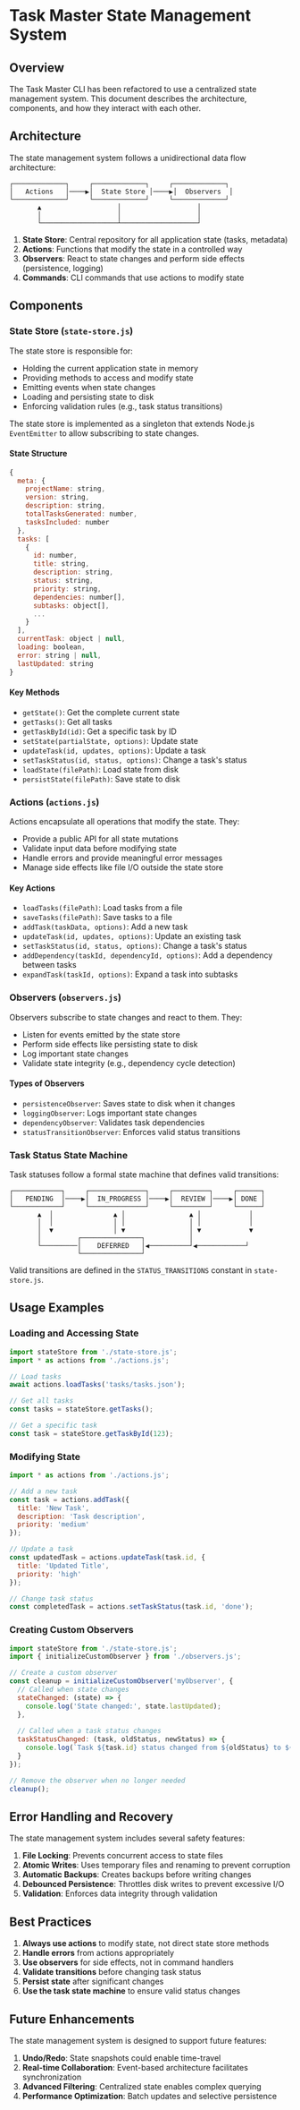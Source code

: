# Task Master State Management System

## Overview

The Task Master CLI has been refactored to use a centralized state management system. This document describes the architecture, components, and how they interact with each other.

## Architecture

The state management system follows a unidirectional data flow architecture:

```
┌─────────────┐     ┌─────────────┐     ┌─────────────┐
│   Actions   │────▶│  State Store │────▶│  Observers  │
└─────────────┘     └─────────────┘     └─────────────┘
       ▲                   │                   │
       │                   │                   │
       └───────────────────┴───────────────────┘
```

1. **State Store**: Central repository for all application state (tasks, metadata)
2. **Actions**: Functions that modify the state in a controlled way
3. **Observers**: React to state changes and perform side effects (persistence, logging)
4. **Commands**: CLI commands that use actions to modify state

## Components

### State Store (`state-store.js`)

The state store is responsible for:

- Holding the current application state in memory
- Providing methods to access and modify state
- Emitting events when state changes
- Loading and persisting state to disk
- Enforcing validation rules (e.g., task status transitions)

The state store is implemented as a singleton that extends Node.js `EventEmitter` to allow subscribing to state changes.

#### State Structure

```javascript
{
  meta: {
    projectName: string,
    version: string,
    description: string,
    totalTasksGenerated: number,
    tasksIncluded: number
  },
  tasks: [
    {
      id: number,
      title: string,
      description: string,
      status: string,
      priority: string,
      dependencies: number[],
      subtasks: object[],
      ...
    }
  ],
  currentTask: object | null,
  loading: boolean,
  error: string | null,
  lastUpdated: string
}
```

#### Key Methods

- `getState()`: Get the complete current state
- `getTasks()`: Get all tasks
- `getTaskById(id)`: Get a specific task by ID
- `setState(partialState, options)`: Update state
- `updateTask(id, updates, options)`: Update a task
- `setTaskStatus(id, status, options)`: Change a task's status
- `loadState(filePath)`: Load state from disk
- `persistState(filePath)`: Save state to disk

### Actions (`actions.js`)

Actions encapsulate all operations that modify the state. They:

- Provide a public API for all state mutations
- Validate input data before modifying state
- Handle errors and provide meaningful error messages
- Manage side effects like file I/O outside the state store

#### Key Actions

- `loadTasks(filePath)`: Load tasks from a file
- `saveTasks(filePath)`: Save tasks to a file
- `addTask(taskData, options)`: Add a new task
- `updateTask(id, updates, options)`: Update an existing task
- `setTaskStatus(id, status, options)`: Change a task's status
- `addDependency(taskId, dependencyId, options)`: Add a dependency between tasks
- `expandTask(taskId, options)`: Expand a task into subtasks

### Observers (`observers.js`)

Observers subscribe to state changes and react to them. They:

- Listen for events emitted by the state store
- Perform side effects like persisting state to disk
- Log important state changes
- Validate state integrity (e.g., dependency cycle detection)

#### Types of Observers

- `persistenceObserver`: Saves state to disk when it changes
- `loggingObserver`: Logs important state changes
- `dependencyObserver`: Validates task dependencies
- `statusTransitionObserver`: Enforces valid status transitions

### Task Status State Machine

Task statuses follow a formal state machine that defines valid transitions:

```
┌────────────┐     ┌──────────────┐     ┌─────────┐     ┌──────┐
│   PENDING  │────▶│  IN_PROGRESS │────▶│  REVIEW │────▶│ DONE │
└────────────┘     └──────────────┘     └─────────┘     └──────┘
       ▲  │               ▲ │                ▲ │            │
       │  │               │ │                │ │            │
       │  ▼               │ ▼                │ ▼            ▼
       │         ┌───────────────┐           │
       └─────────│    DEFERRED   │◀──────────┘◀────────────┘
                 └───────────────┘
```

Valid transitions are defined in the `STATUS_TRANSITIONS` constant in `state-store.js`.

## Usage Examples

### Loading and Accessing State

```javascript
import stateStore from './state-store.js';
import * as actions from './actions.js';

// Load tasks
await actions.loadTasks('tasks/tasks.json');

// Get all tasks
const tasks = stateStore.getTasks();

// Get a specific task
const task = stateStore.getTaskById(123);
```

### Modifying State

```javascript
import * as actions from './actions.js';

// Add a new task
const task = actions.addTask({
  title: 'New Task',
  description: 'Task description',
  priority: 'medium'
});

// Update a task
const updatedTask = actions.updateTask(task.id, {
  title: 'Updated Title',
  priority: 'high'
});

// Change task status
const completedTask = actions.setTaskStatus(task.id, 'done');
```

### Creating Custom Observers

```javascript
import stateStore from './state-store.js';
import { initializeCustomObserver } from './observers.js';

// Create a custom observer
const cleanup = initializeCustomObserver('myObserver', {
  // Called when state changes
  stateChanged: (state) => {
    console.log('State changed:', state.lastUpdated);
  },
  
  // Called when a task status changes
  taskStatusChanged: (task, oldStatus, newStatus) => {
    console.log(`Task ${task.id} status changed from ${oldStatus} to ${newStatus}`);
  }
});

// Remove the observer when no longer needed
cleanup();
```

## Error Handling and Recovery

The state management system includes several safety features:

1. **File Locking**: Prevents concurrent access to state files
2. **Atomic Writes**: Uses temporary files and renaming to prevent corruption
3. **Automatic Backups**: Creates backups before writing changes
4. **Debounced Persistence**: Throttles disk writes to prevent excessive I/O
5. **Validation**: Enforces data integrity through validation

## Best Practices

1. **Always use actions** to modify state, not direct state store methods
2. **Handle errors** from actions appropriately
3. **Use observers** for side effects, not in command handlers
4. **Validate transitions** before changing task status
5. **Persist state** after significant changes
6. **Use the task state machine** to ensure valid status changes

## Future Enhancements

The state management system is designed to support future features:

1. **Undo/Redo**: State snapshots could enable time-travel
2. **Real-time Collaboration**: Event-based architecture facilitates synchronization
3. **Advanced Filtering**: Centralized state enables complex querying
4. **Performance Optimization**: Batch updates and selective persistence
